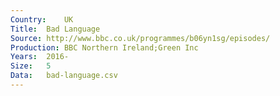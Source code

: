 ```yaml
---
Country:	UK
Title:	Bad Language
Source:	http://www.bbc.co.uk/programmes/b06yn1sg/episodes/
Production:	BBC Northern Ireland;Green Inc
Years:	2016-
Size:	5
Data:	bad-language.csv
---
```

